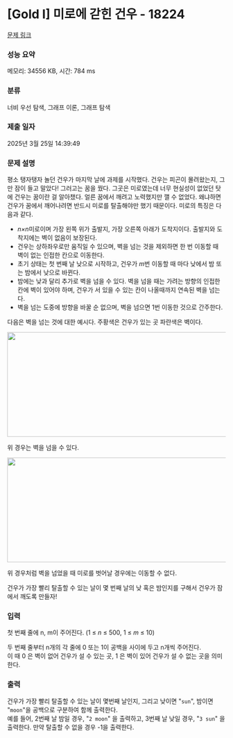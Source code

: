 # [Gold I] 미로에 갇힌 건우 - 18224 

[문제 링크](https://www.acmicpc.net/problem/18224) 

### 성능 요약

메모리: 34556 KB, 시간: 784 ms

### 분류

너비 우선 탐색, 그래프 이론, 그래프 탐색

### 제출 일자

2025년 3월 25일 14:39:49

### 문제 설명

<p>평소 탱자탱자 놀던 건우가 마지막 날에 과제를 시작했다. 건우는 피곤이 몰려왔는지, 그만 잠이 들고 말았다! 그러고는 꿈을 꿨다. 그곳은 미로였는데 너무 현실성이 없었던 탓에 건우는 꿈이란 걸 알아챘다. 얼른 꿈에서 깨려고 노력했지만 깰 수 없었다. 왜냐하면 건우가 꿈에서 깨어나려면 반드시 미로를 탈출해야만 했기 때문이다. 미로의 특징은 다음과 같다.</p>

<ul>
	<li><em>n×n</em>미로이며 가장 왼쪽 위가 출발지, 가장 오른쪽 아래가 도착지이다. 출발지와 도착지에는 벽이 없음이 보장된다.</li>
	<li>건우는 상하좌우로만 움직일 수 있으며, 벽을 넘는 것을 제외하면 한 번 이동할 때 벽이 없는 인접한 칸으로 이동한다.</li>
	<li>초기 상태는 첫 번째 날 낮으로 시작하고, 건우가 <em>m</em>번 이동할 때 마다 낮에서 밤 또는 밤에서 낮으로 바뀐다.</li>
	<li>밤에는 낮과 달리 추가로 벽을 넘을 수 있다. 벽을 넘을 때는 가려는 방향의 인접한 칸에 벽이 있어야 하며, 건우가 서 있을 수 있는 칸이 나올때까지 연속된 벽을 넘는다.</li>
	<li>벽을 넘는 도중에 방향을 바꿀 순 없으며, 벽을 넘으면 1번 이동한 것으로 간주한다.</li>
</ul>

<p>다음은 벽을 넘는 것에 대한 예시다. 주황색은 건우가 있는 곳 파란색은 벽이다.<img alt="" src=""></p>

<p style="text-align: center;"><img alt="" src=""><img alt="" src="https://upload.acmicpc.net/8dedbc28-5f75-42e1-b285-dbfae801a0a2/-/crop/818x328/113,156/-/preview/" style="height: 241px; width: 600px;"></p>

<p>위 경우는 벽을 넘을 수 있다.</p>

<p style="text-align: center;"><img alt="" src="https://upload.acmicpc.net/988cf875-949f-4d6e-a7d7-4fbbd92c4a5d/-/crop/870x344/120,146/-/preview/" style="width: 610px; height: 241px;"></p>

<p>위 경우처럼 벽을 넘었을 때 미로를 벗어날 경우에는 이동할 수 없다.</p>

<p>건우가 가장 빨리 탈출할 수 있는 날이 몇 번째 날의 낮 혹은 밤인지를 구해서 건우가 잠에서 깨도록 만들자!</p>

### 입력 

 <p>첫 번째 줄에 n, m이 주어진다. (1 ≤ <em>n </em>≤ 500, 1 ≤ <em>m </em>≤ 10)</p>

<p>두 번째 줄부터 n개의 각 줄에 0 또는 1이 공백을 사이에 두고 n개씩 주어진다.<br>
이 때 0 은 벽이 없어 건우가 설 수 있는 곳, 1 은 벽이 있어 건우가 설 수 없는 곳을 의미한다.</p>

### 출력 

 <p>건우가 가장 빨리 탈출할 수 있는 날이 몇번째 날인지, 그리고 낮이면 "<code>sun</code>", 밤이면 "<code>moon</code>"을 공백으로 구분하여 함께 출력한다.<br>
예를 들어, 2번째 날 밤일 경우, "<code>2 moon</code>" 을 출력하고, 3번째 날 낮일 경우, "<code>3 sun</code>" 을 출력한다. 만약 탈출할 수 없을 경우 -1을 출력한다.</p>

